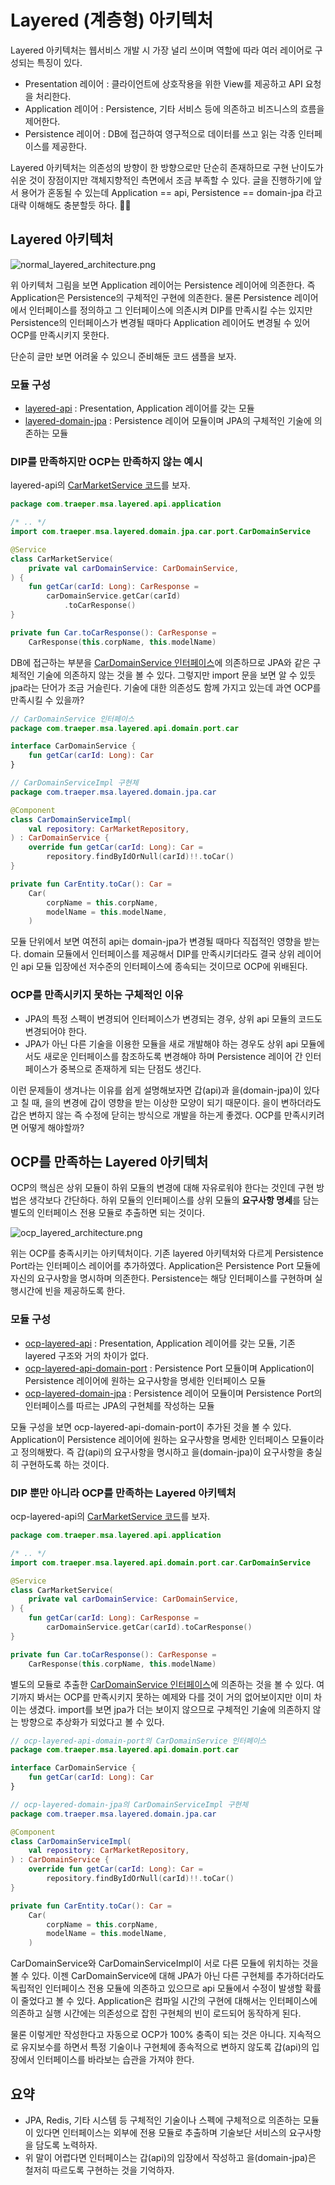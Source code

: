 # Layered (계층형) 아키텍처

Layered 아키텍처는 웹서비스 개발 시 가장 널리 쓰이며 역할에 따라 여러 레이어로 구성되는 특징이 있다.
* Presentation 레이어 : 클라이언트에 상호작용을 위한 View를 제공하고 API 요청을 처리한다.
* Application 레이어 : Persistence, 기타 서비스 등에 의존하고 비즈니스의 흐름을 제어한다.
* Persistence 레이어 : DB에 접근하여 영구적으로 데이터를 쓰고 읽는 각종 인터페이스를 제공한다.

Layered 아키텍처는 의존성의 방향이 한 방향으로만 단순히 존재하므로 구현 난이도가 쉬운 것이 장점이지만 객체지향적인 측면에서 조금 부족할 수 있다. 
글을 진행하기에 앞서 용어가 혼동될 수 있는데 Application == api, Persistence == domain-jpa 라고 대략 이해해도 충분할듯 하다.  🙇‍🙇‍️

## Layered 아키텍처
![normal_layered_architecture.png](./resources/normal_layered_architecture.png)

위 아키텍처 그림을 보면 Application 레이어는 Persistence 레이어에 의존한다. 즉 Application은 Persistence의 구체적인 구현에 의존한다. 물론 Persistence 레이어에서 인터페이스를 정의하고 그 인터페이스에 의존시켜 DIP를 만족시킬 수는 있지만 Persistence의 인터페이스가 변경될 때마다 Application 레이어도 변경될 수 있어 OCP를 만족시키지 못한다.

단순히 글만 보면 어려울 수 있으니 준비해둔 코드 샘플을 보자.

### 모듈 구성
* [layered-api](layered-api%2Fsrc%2Fmain%2Fkotlin%2Fcom%2Ftraeper%2Fmsa%2Flayered%2Fapi) : Presentation, Application 레이어를 갖는 모듈
* [layered-domain-jpa](layered-domain-jpa%2Fsrc%2Fmain%2Fkotlin%2Fcom%2Ftraeper%2Fmsa%2Flayered%2Fdomain%2Fjpa) : Persistence 레이어 모듈이며 JPA의 구체적인 기술에 의존하는 모듈 

### DIP를 만족하지만 OCP는 만족하지 않는 예시

layered-api의 [CarMarketService 코드](layered-api%2Fsrc%2Fmain%2Fkotlin%2Fcom%2Ftraeper%2Fmsa%2Flayered%2Fapi%2Fapplication%2FCarMarketService.kt)를 보자.
```kotlin
package com.traeper.msa.layered.api.application

/* .. */
import com.traeper.msa.layered.domain.jpa.car.port.CarDomainService

@Service
class CarMarketService(
    private val carDomainService: CarDomainService,
) {
    fun getCar(carId: Long): CarResponse =
        carDomainService.getCar(carId)
            .toCarResponse()
}

private fun Car.toCarResponse(): CarResponse =
    CarResponse(this.corpName, this.modelName)
```

DB에 접근하는 부분을 [CarDomainService 인터페이스](layered-domain-jpa%2Fsrc%2Fmain%2Fkotlin%2Fcom%2Ftraeper%2Fmsa%2Flayered%2Fdomain%2Fjpa%2Fcar%2Fport%2FCarDomainService.kt)에 의존하므로 JPA와 같은 구체적인 기술에 의존하지 않는 것을 볼 수 있다. 그렇지만 import 문을 보면 알 수 있듯 jpa라는 단어가 조금 거슬린다. 기술에 대한 의존성도 함께 가지고 있는데 과연 OCP를 만족시킬 수 있을까? 

```kotlin
// CarDomainService 인터페이스
package com.traeper.msa.layered.api.domain.port.car

interface CarDomainService {
    fun getCar(carId: Long): Car
}

// CarDomainServiceImpl 구현체
package com.traeper.msa.layered.domain.jpa.car

@Component
class CarDomainServiceImpl(
    val repository: CarMarketRepository,
) : CarDomainService {
    override fun getCar(carId: Long): Car =
        repository.findByIdOrNull(carId)!!.toCar()
}

private fun CarEntity.toCar(): Car =
    Car(
        corpName = this.corpName,
        modelName = this.modelName,
    )
```

모듈 단위에서 보면 여전히 api는 domain-jpa가 변경될 때마다 직접적인 영향을 받는다. domain 모듈에서 인터페이스를 제공해서 DIP를 만족시키더라도 결국 상위 레이어인 api 모듈 입장에선 저수준의 인터페이스에 종속되는 것이므로 OCP에 위배된다. 

### OCP를 만족시키지 못하는 구체적인 이유
* JPA의 특정 스펙이 변경되어 인터페이스가 변경되는 경우, 상위 api 모듈의 코드도 변경되어야 한다.
* JPA가 아닌 다른 기술을 이용한 모듈을 새로 개발해야 하는 경우도 상위 api 모듈에서도 새로운 인터페이스를 참조하도록 변경해야 하며 Persistence 레이어 간 인터페이스가 중복으로 존재하게 되는 단점도 생긴다. 

이런 문제들이 생겨나는 이유를 쉽게 설명해보자면 갑(api)과 을(domain-jpa)이 있다고 칠 때, 을의 변경에 갑이 영향을 받는 이상한 모양이 되기 때문이다. 을이 변하더라도 갑은 변하지 않는 즉 수정에 닫히는 방식으로 개발을 하는게 좋겠다. OCP를 만족시키려면 어떻게 해야할까? 
 
## OCP를 만족하는 Layered 아키텍처
OCP의 핵심은 상위 모듈이 하위 모듈의 변경에 대해 자유로워야 한다는 것인데 구현 방법은 생각보다 간단하다. 하위 모듈의 인터페이스를 상위 모듈의 **요구사항 명세**를 담는 별도의 인터페이스 전용 모듈로 추출하면 되는 것이다. 

![ocp_layered_architecture.png](./resources/ocp_layered_architecture.png)

위는 OCP를 충족시키는 아키텍처이다. 기존 layered 아키텍처와 다르게 Persistence Port라는 인터페이스 레이어를 추가하였다.
Application은 Persistence Port 모듈에 자신의 요구사항을 명시하며 의존한다. Persistence는 해당 인터페이스를 구현하며 실행시간에 빈을 제공하도록 한다.

### 모듈 구성
* [ocp-layered-api](ocp-layered-api%2Fsrc%2Fmain%2Fkotlin%2Fcom%2Ftraeper%2Fmsa%2Flayered%2Fapi) : Presentation, Application 레이어를 갖는 모듈, 기존 layered 구조와 거의 차이가 없다.
* [ocp-layered-api-domain-port](ocp-layered-api-domain-port%2Fsrc%2Fmain%2Fkotlin%2Fcom%2Ftraeper%2Fmsa%2Flayered%2Fapi%2Fdomain%2Fport) : Persistence Port 모듈이며 Application이 Persistence 레이어에 원하는 요구사항을 명세한 인터페이스 모듈
* [ocp-layered-domain-jpa](ocp-layered-domain-jpa%2Fsrc%2Fmain%2Fkotlin%2Fcom%2Ftraeper%2Fmsa%2Flayered%2Fdomain%2Fjpa) : Persistence 레이어 모듈이며 Persistence Port의 인터페이스를 따르는 JPA의 구현체를 작성하는 모듈

모듈 구성을 보면 ocp-layered-api-domain-port이 추가된 것을 볼 수 있다. Application이 Persistence 레이어에 원하는 요구사항을 명세한 인터페이스 모듈이라고 정의해봤다. 즉 갑(api)의 요구사항을 명시하고 을(domain-jpa)이 요구사항을 충실히 구현하도록 하는 것이다.  

### DIP 뿐만 아니라 OCP를 만족하는 Layered 아키텍처

ocp-layered-api의 [CarMarketService 코드](ocp-layered-api%2Fsrc%2Fmain%2Fkotlin%2Fcom%2Ftraeper%2Fmsa%2Flayered%2Fapi%2Fapplication%2FCarMarketService.kt)를 보자.
```kotlin
package com.traeper.msa.layered.api.application

/* .. */
import com.traeper.msa.layered.api.domain.port.car.CarDomainService

@Service
class CarMarketService(
    private val carDomainService: CarDomainService,
) {
    fun getCar(carId: Long): CarResponse =
        carDomainService.getCar(carId).toCarResponse()
}

private fun Car.toCarResponse(): CarResponse =
    CarResponse(this.corpName, this.modelName)
```

별도의 모듈로 추출한 [CarDomainService 인터페이스](layered-domain-jpa%2Fsrc%2Fmain%2Fkotlin%2Fcom%2Ftraeper%2Fmsa%2Flayered%2Fdomain%2Fjpa%2Fcar%2Fport%2FCarDomainService.kt)에 의존하는 것을 볼 수 있다. 여기까지 봐서는 OCP를 만족시키지 못하는 예제와 다를 것이 거의 없어보이지만 이미 차이는 생겼다. import를 보면 jpa가 더는 보이지 않으므로 구체적인 기술에 의존하지 않는 방향으로 추상화가 되었다고 볼 수 있다.  

```kotlin
// ocp-layered-api-domain-port의 CarDomainService 인터페이스
package com.traeper.msa.layered.api.domain.port.car

interface CarDomainService {
    fun getCar(carId: Long): Car
}

// ocp-layered-domain-jpa의 CarDomainServiceImpl 구현체
package com.traeper.msa.layered.domain.jpa.car

@Component
class CarDomainServiceImpl(
    val repository: CarMarketRepository,
) : CarDomainService {
    override fun getCar(carId: Long): Car =
        repository.findByIdOrNull(carId)!!.toCar()
}

private fun CarEntity.toCar(): Car =
    Car(
        corpName = this.corpName,
        modelName = this.modelName,
    )
```

CarDomainService와 CarDomainServiceImpl이 서로 다른 모듈에 위치하는 것을 볼 수 있다. 이젠 CarDomainService에 대해 JPA가 아닌 다른 구현체를 추가하더라도 독립적인 인터페이스 전용 모듈에 의존하고 있으므로 api 모듈에서 수정이 발생할 확률이 줄었다고 볼 수 있다.
Application은 컴파일 시간의 구현에 대해서는 인터페이스에 의존하고 실행 시간에는 의존성으로 잡힌 구현체의 빈이 로드되어 동작하게 된다.

물론 이렇게만 작성한다고 자동으로 OCP가 100% 충족이 되는 것은 아니다. 지속적으로 유지보수를 하면서 특정 기술이나 구현체에 종속적으로 변하지 않도록 갑(api)의 입장에서 인터페이스를 바라보는 습관을 가져야 한다.

## 요약
* JPA, Redis, 기타 시스템 등 구체적인 기술이나 스펙에 구체적으로 의존하는 모듈이 있다면 인터페이스는 외부에 전용 모듈로 추출하며 기술보단 서비스의 요구사항을 담도록 노력하자. 
* 위 말이 어렵다면 인터페이스는 갑(api)의 입장에서 작성하고 을(domain-jpa)은 철저히 따르도록 구현하는 것을 기억하자.